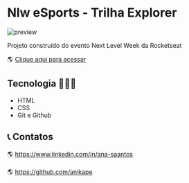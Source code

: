 # Nlw eSports - Trilha Explorer

![preview](https://user-images.githubusercontent.com/104070821/190631180-be2fe7eb-cf4b-4f3c-8a22-06572205a273.png)


Projeto construído do evento Next Level Week da Rocketseat

🌎 [Clique aqui para acessar](https://anikape.github.io/nlw-esports-explorer/)


## Tecnologia 🧑🏿‍💻

- HTML
- CSS
- Git e Github

## 📞 Contatos

🌎 https://www.linkedin.com/in/ana-saantos <br><br>
🌎 https://github.com/anikape
